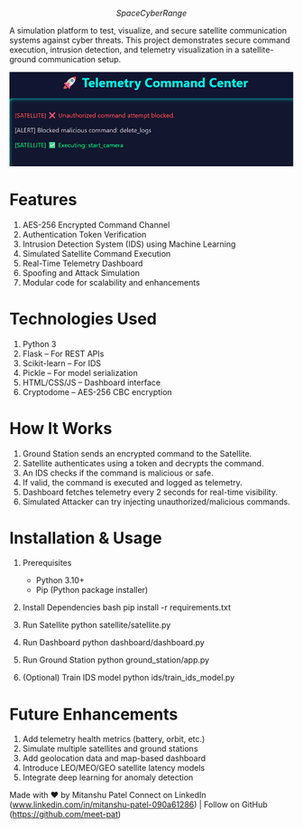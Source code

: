 $$ Space Cyber Range $$

A simulation platform to test, visualize, and secure satellite communication systems against cyber threats. This project demonstrates secure command execution, intrusion detection, and telemetry visualization in a satellite-ground communication setup.

<p align="center">
  <img src="docs/demoo.gif" alt="space cyber range demo" width="600"/>
</p>

# Features

1) AES-256 Encrypted Command Channel
2) Authentication Token Verification
3) Intrusion Detection System (IDS) using Machine Learning
4) Simulated Satellite Command Execution
5) Real-Time Telemetry Dashboard
6) Spoofing and Attack Simulation
7) Modular code for scalability and enhancements

# Technologies Used

1) Python 3
2) Flask – For REST APIs
3) Scikit-learn – For IDS
4) Pickle – For model serialization
5) HTML/CSS/JS – Dashboard interface
6) Cryptodome – AES-256 CBC encryption

# How It Works

1) Ground Station sends an encrypted command to the Satellite.
2) Satellite authenticates using a token and decrypts the command.
3) An IDS checks if the command is malicious or safe.
4) If valid, the command is executed and logged as telemetry.
5) Dashboard fetches telemetry every 2 seconds for real-time visibility.
6) Simulated Attacker can try injecting unauthorized/malicious commands.

# Installation & Usage

1) Prerequisites
   - Python 3.10+
   - Pip (Python package installer)

2) Install Dependencies
   bash
   pip install -r requirements.txt

3) Run Satellite
   python satellite/satellite.py

4) Run Dashboard 
   python dashboard/dashboard.py

5) Run Ground Station
   python ground_station/app.py

6) (Optional) Train IDS model 
   python ids/train_ids_model.py

# Future Enhancements 

1) Add telemetry health metrics (battery, orbit, etc.)
2) Simulate multiple satellites and ground stations
3) Add geolocation data and map-based dashboard
4) Introduce LEO/MEO/GEO satellite latency models
5) Integrate deep learning for anomaly detection



Made with ❤️ by Mitanshu Patel
Connect on LinkedIn (www.linkedin.com/in/mitanshu-patel-090a61286) | Follow on GitHub (https://github.com/meet-pat)